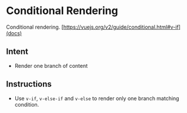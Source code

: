 # Conditional Rendering

Conditional rendering. [https://vuejs.org/v2/guide/conditional.html#v-if](docs)

## Intent

- Render one branch of content

## Instructions

- Use `v-if`, `v-else-if` and `v-else` to render only one branch matching condition.
